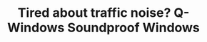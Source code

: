 ---
layout: iframe
title: "Tired about traffic noise? Q-Windows Soundproof Windows"
description: "Q-Windows aluminium soundproof windows eliminate all traffic noise, even close to busy roads and high-ways."
permalink: /landing/soundproofing/
iframe:
  wpKey: "PMNxAb2ikaqvZH9oBAVnxN"
  height: "560"
  width: "800"
excluded: true
---